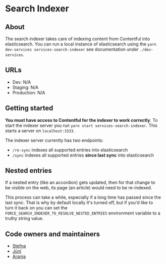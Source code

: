 # Search Indexer

## About

The search indexer takes care of indexing content from Contentful into elasticsearch. You can run a local instance of elasticsearch using the `yarn dev-services services-search-indexer` see documentation under `./dev-services`.

## URLs

- Dev: N/A
- Staging: N/A
- Production: N/A

## Getting started

**You must have access to Contentful for the indexer to work correctly**. To start the indexer server you run `yarn start services-search-indexer`. This starts a server on `localhost:3333`.

The indexer server currently has two endpoints:

- `/re-sync` indexes all supported entries into elasticsearch
- `/sync` indexes all supported entries **since last sync** into elasticsearch

## Nested entries

If a nested entry (like an accordion) gets updated, then for that change to be visible on the web, its page (an article) would need to be re-indexed.

This process can take a while, especially if a long time has passed since the last sync. That is why by default locally it's turned off, but if you'd like to turn it back on you can set the `FORCE_SEARCH_INDEXER_TO_RESOLVE_NESTED_ENTRIES` environment variable to a truthy string value.

## Code owners and maintainers

- [Stefna](https://github.com/orgs/island-is/teams/stefna/members)
- [Júní](https://github.com/orgs/island-is/teams/juni/members)
- [Aranja](https://github.com/orgs/island-is/teams/aranja/members)
